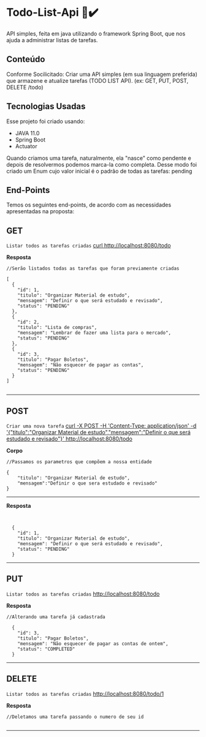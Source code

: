 # Todo-List-Api 📝✔️
API simples, feita em java utilizando o framework Spring Boot, que nos ajuda a administrar listas de tarefas.

## Conteúdo
Conforme Socilicitado:
Criar uma API simples (em sua linguagem preferida) que armazene e atualize tarefas (TODO LIST API). (ex: GET,
PUT, POST, DELETE /todo)
	
## Tecnologias Usadas
Esse projeto foi criado usando:
* JAVA 11.0
* Spring Boot
* Actuator
	

Quando criamos uma tarefa, naturalmente, ela "nasce" como pendente e depois de resolvermos podemos marca-la como completa.
Desse modo foi criado um Enum cujo valor inicial é o padrão de todas as tarefas: pending

## End-Points
Temos os seguintes end-points, de acordo com as necessidades apresentadas na proposta:

## GET
`Listar todos as tarefas criadas` [curl http://localhost:8080/todo](#get-1billingretrieve-billing-datajson) <br/>

**Resposta**

```
//Serão listados todas as tarefas que foram previamente criadas

[
  {
    "id": 1,
    "titulo": "Organizar Material de estudo",
    "mensagem": "Definir o que será estudado e revisado",
    "status": "PENDING"
  },
  {
    "id": 2,
    "titulo": "Lista de compras",
    "mensagem": "Lembrar de fazer uma lista para o mercado",
    "status": "PENDING"
  },
  {
    "id": 3,
    "titulo": "Pagar Boletos",
    "mensagem": "Não esquecer de pagar as contas",
    "status": "PENDING"
  }
]


```
___

## POST
`Criar uma nova tarefa` [curl -X POST -H 'Content-Type: application/json' -d '{"titulo":"Organizar Material de estudo","mensagem":"Definir o que será estudado e revisado"}' http://localhost:8080/todo](#get-1billingretrieve-billing-datajson) <br/>

**Corpo**

```
//Passamos os parametros que compõem a nossa entidade

{
	"titulo": "Organizar Material de estudo",
	"mensagem":"Definir o que sera estudado e revisado"
}

```
___

**Resposta**

```


  {
    "id": 1,
    "titulo": "Organizar Material de estudo",
    "mensagem": "Definir o que será estudado e revisado",
    "status": "PENDING"
  }

```
___


## PUT
`Listar todos as tarefas criadas` [http://localhost:8080/todo](#get-1billingretrieve-billing-datajson) <br/>

**Resposta**

```
//Alterando uma tarefa já cadastrada

  {
    "id": 3,
    "titulo": "Pagar Boletos",
    "mensagem": "Não esquecer de pagar as contas de ontem",
    "status": "COMPLETED"
  }

```
___

## DELETE
`Listar todos as tarefas criadas` [http://localhost:8080/todo/1](#get-1billingretrieve-billing-datajson) <br/>

**Resposta**

```
//Deletamos uma tarefa passando o numero de seu id


```
___
